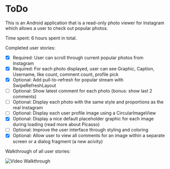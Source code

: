 # ToDo

This is an Android application that is a read-only photo viewer for Instagram which allows a user to check out popular photos.

Time spent: 6 hours spent in total.

Completed user stories:

 * [x] Required: User can scroll through current popular photos from Instagram
 * [x] Required: For each photo displayed, user can see Graphic, Caption, Username, like count, comment count, profile pick
 * [x] Optional: Add pull-to-refresh for popular stream with SwipeRefreshLayout
 * [ ] Optional: Show latest comment for each photo (bonus: show last 2 comments)
 * [ ] Optional: Display each photo with the same style and proportions as the real Instagram
 * [ ] Optional: Display each user profile image using a CircularImageView
 * [x] Optional: Display a nice default placeholder graphic for each image during loading (read more about Picasso)
 * [ ] Optional: Improve the user interface through styling and coloring
 * [x] Optional: Allow user to view all comments for an image within a separate screen or a dialog fragment (a new acivity)
 
Walkthrough of all user stories:

![Video Walkthrough](instagram_viewer_demo.gif)

